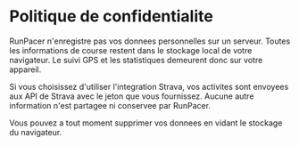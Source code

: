 # Politique de confidentialite

RunPacer n'enregistre pas vos donnees personnelles sur un serveur. Toutes les informations de course restent dans le stockage local de votre navigateur. Le suivi GPS et les statistiques demeurent donc sur votre appareil.

Si vous choisissez d'utiliser l'integration Strava, vos activites sont envoyees aux API de Strava avec le jeton que vous fournissez. Aucune autre information n'est partagee ni conservee par RunPacer.

Vous pouvez a tout moment supprimer vos donnees en vidant le stockage du navigateur.
